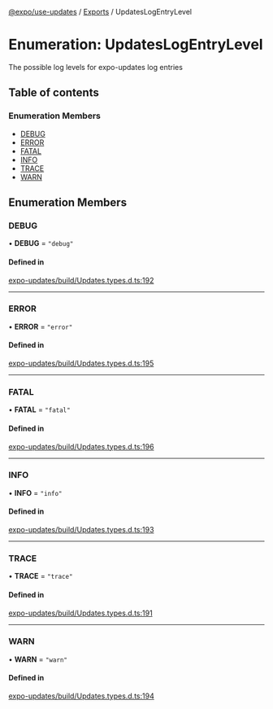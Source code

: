 [@expo/use-updates](../README.md) / [Exports](../modules.md) / UpdatesLogEntryLevel

# Enumeration: UpdatesLogEntryLevel

The possible log levels for expo-updates log entries

## Table of contents

### Enumeration Members

- [DEBUG](UpdatesLogEntryLevel.md#debug)
- [ERROR](UpdatesLogEntryLevel.md#error)
- [FATAL](UpdatesLogEntryLevel.md#fatal)
- [INFO](UpdatesLogEntryLevel.md#info)
- [TRACE](UpdatesLogEntryLevel.md#trace)
- [WARN](UpdatesLogEntryLevel.md#warn)

## Enumeration Members

### DEBUG

• **DEBUG** = ``"debug"``

#### Defined in

[expo-updates/build/Updates.types.d.ts:192](https://github.com/expo/expo/blob/6eb18b3915/packages/expo-updates/build/Updates.types.d.ts#L192)

___

### ERROR

• **ERROR** = ``"error"``

#### Defined in

[expo-updates/build/Updates.types.d.ts:195](https://github.com/expo/expo/blob/6eb18b3915/packages/expo-updates/build/Updates.types.d.ts#L195)

___

### FATAL

• **FATAL** = ``"fatal"``

#### Defined in

[expo-updates/build/Updates.types.d.ts:196](https://github.com/expo/expo/blob/6eb18b3915/packages/expo-updates/build/Updates.types.d.ts#L196)

___

### INFO

• **INFO** = ``"info"``

#### Defined in

[expo-updates/build/Updates.types.d.ts:193](https://github.com/expo/expo/blob/6eb18b3915/packages/expo-updates/build/Updates.types.d.ts#L193)

___

### TRACE

• **TRACE** = ``"trace"``

#### Defined in

[expo-updates/build/Updates.types.d.ts:191](https://github.com/expo/expo/blob/6eb18b3915/packages/expo-updates/build/Updates.types.d.ts#L191)

___

### WARN

• **WARN** = ``"warn"``

#### Defined in

[expo-updates/build/Updates.types.d.ts:194](https://github.com/expo/expo/blob/6eb18b3915/packages/expo-updates/build/Updates.types.d.ts#L194)
